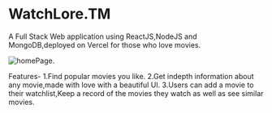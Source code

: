 # WatchLore.TM

A Full Stack Web application using ReactJS,NodeJS and MongoDB,deployed on Vercel for those who love movies.

![homePage](https://github.com/NotHarsh02/watchLore/tree/main/demoImages/homePage.png?raw=true).

Features-
1.Find popular movies you like.
2.Get indepth information about any movie,made with love with a beautiful UI.
3.Users can add a movie to their watchlist,Keep a record of the movies they watch as well as see similar movies.






